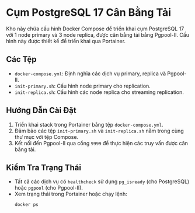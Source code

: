 # Cụm PostgreSQL 17 Cân Bằng Tải

Kho này chứa cấu hình Docker Compose để triển khai cụm PostgreSQL 17 với 1 node primary và 3 node replica, được cân bằng tải bằng Pgpool-II. Cấu hình này được thiết kế để triển khai qua Portainer.

## Các Tệp
- `docker-compose.yml`: Định nghĩa các dịch vụ primary, replica và Pgpool-II.
- `init-primary.sh`: Cấu hình node primary cho replication.
- `init-replica.sh`: Cấu hình các node replica cho streaming replication.

## Hướng Dẫn Cài Đặt
1. Triển khai stack trong Portainer bằng tệp `docker-compose.yml`.
2. Đảm bảo các tệp `init-primary.sh` và `init-replica.sh` nằm trong cùng thư mục với tệp Compose.
3. Kết nối đến Pgpool-II qua cổng `9999` để thực hiện các truy vấn được cân bằng tải.

## Kiểm Tra Trạng Thái
- Tất cả các dịch vụ có `healthcheck` sử dụng `pg_isready` (cho PostgreSQL) hoặc `pgpool` (cho Pgpool-II).
- Xem trạng thái trong Portainer hoặc chạy lệnh:
  ```bash
  docker ps